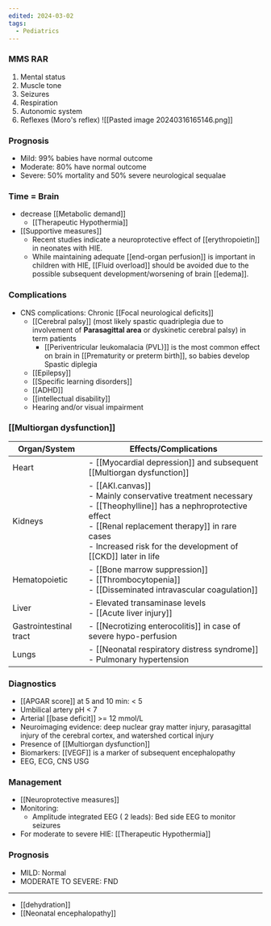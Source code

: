 ```yaml
---
edited: 2024-03-02
tags:
  - Pediatrics
---
```



### MMS RAR
1. Mental status
2. Muscle tone
3. Seizures
4. Respiration
5. Autonomic system 
6. Reflexes (Moro's reflex)
![[Pasted image 20240316165146.png]]

### Prognosis
- Mild: 99% babies have normal outcome
- Moderate: 80% have normal outcome
- Severe: 50% mortality and 50% severe neurological sequalae 

### Time = Brain
- decrease [[Metabolic demand]]
	- [[Therapeutic Hypothermia]]
- [[Supportive measures]] 
	- Recent studies indicate a neuroprotective effect of [[erythropoietin]] in neonates with HIE.
	- While maintaining adequate [[end-organ perfusion]] is important in children with HIE, [[Fluid overload]] should be avoided due to the possible subsequent development/worsening of brain [[edema]].

### Complications 
 - CNS complications: Chronic [[Focal neurological deficits]]
	- [[Cerebral palsy]] (most likely spastic quadriplegia due to involvement of **Parasagittal area** or dyskinetic cerebral palsy) in term patients
		- [[Periventricular leukomalacia (PVL)]] is the most common effect on brain in [[Prematurity or preterm birth]], so babies develop Spastic diplegia 
	- [[Epilepsy]]
	- [[Specific learning disorders]]
	- [[ADHD]]
	- [[intellectual disability]]
	- Hearing and/or visual impairment

### [[Multiorgan dysfunction]]

| Organ/System           | Effects/Complications                                                                                                                                                                                                                   |
| ---------------------- | --------------------------------------------------------------------------------------------------------------------------------------------------------------------------------------------------------------------------------------- |
| Heart                  | - [[Myocardial depression]] and subsequent [[Multiorgan dysfunction]]                                                                                                                                                                   |
| Kidneys                | - [[AKI.canvas]]<br> - Mainly conservative treatment necessary<br> - [[Theophylline]] has a nephroprotective effect<br> - [[Renal replacement therapy]] in rare cases<br> - Increased risk for the development of [[CKD]] later in life |
| Hematopoietic          | - [[Bone marrow suppression]] <br> - [[Thrombocytopenia]]<br> - [[Disseminated intravascular coagulation]]                                                                                                                              |
| Liver                  | - Elevated transaminase levels<br> - [[Acute liver injury]]                                                                                                                                                                             |
| Gastrointestinal tract | - [[Necrotizing enterocolitis]] in case of severe hypo-perfusion                                                                                                                                                                        |
| Lungs                  | - [[Neonatal respiratory distress syndrome]]<br> - Pulmonary hypertension                                                                                                                                                               |

### Diagnostics
- [[APGAR score]] at 5 and 10 min: < 5
- Umbilical artery pH < 7
- Arterial [[base deficit]] >= 12 mmol/L
- Neuroimaging evidence: deep nuclear gray matter injury, parasagittal injury of the cerebral cortex, and watershed cortical injury
- Presence of [[Multiorgan dysfunction]] 
- Biomarkers: [[VEGF]] is a marker of subsequent encephalopathy
- EEG, ECG, CNS USG

### Management
- [[Neuroprotective measures]] 
- Monitoring:
	- Amplitude integrated EEG ( 2 leads): Bed side EEG to monitor seizures 
- For moderate to severe HIE: [[Therapeutic Hypothermia]] 

### Prognosis
- MILD: Normal 
- MODERATE TO SEVERE: FND
---
- [[dehydration]] 
- [[Neonatal encephalopathy]] 